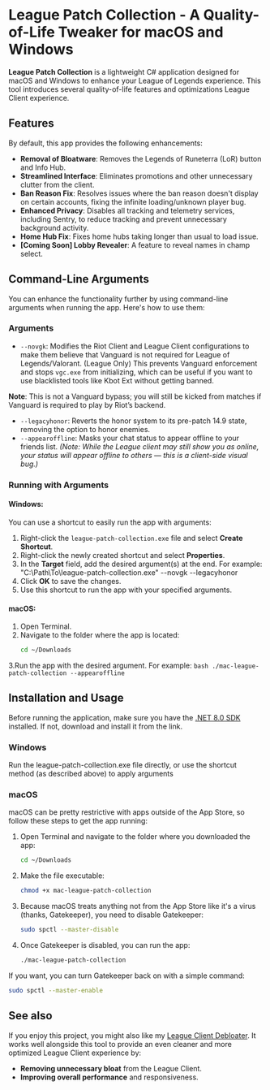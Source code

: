 # League Patch Collection - A Quality-of-Life Tweaker for macOS and Windows

**League Patch Collection** is a lightweight C# application designed for macOS and Windows to enhance your League of Legends experience. This tool introduces several quality-of-life features and optimizations League Client experience.

## Features

By default, this app provides the following enhancements:
- **Removal of Bloatware**: Removes the Legends of Runeterra (LoR) button and Info Hub.
- **Streamlined Interface**: Eliminates promotions and other unnecessary clutter from the client.
- **Ban Reason Fix**: Resolves issues where the ban reason doesn't display on certain accounts, fixing the infinite loading/unknown player bug.
- **Enhanced Privacy**: Disables all tracking and telemetry services, including Sentry, to reduce tracking and prevent unnecessary background activity.
- **Home Hub Fix**: Fixes home hubs taking longer than usual to load issue.
- **[Coming Soon] Lobby Revealer**: A feature to reveal names in champ select.

## Command-Line Arguments

You can enhance the functionality further by using command-line arguments when running the app. Here's how to use them:

### Arguments
- `--novgk`: Modifies the Riot Client and League Client configurations to make them believe that Vanguard is not required for League of Legends/Valorant. (League Only) This prevents Vanguard enforcement and stops `vgc.exe` from initializing, which can be useful if you want to use blacklisted tools like Kbot Ext without getting banned.

**Note**: This is not a Vanguard bypass; you will still be kicked from matches if Vanguard is required to play by Riot’s backend.
- `--legacyhonor`: Reverts the honor system to its pre-patch 14.9 state, removing the option to honor enemies.
- `--appearoffline`: Masks your chat status to appear offline to your friends list. *(Note: While the League client may still show you as online, your status will appear offline to others — this is a client-side visual bug.)*

### Running with Arguments

#### Windows:
You can use a shortcut to easily run the app with arguments:

1. Right-click the `league-patch-collection.exe` file and select **Create Shortcut**.
2. Right-click the newly created shortcut and select **Properties**.
3. In the **Target** field, add the desired argument(s) at the end. For example: "C:\Path\To\league-patch-collection.exe" --novgk --legacyhonor
4. Click **OK** to save the changes.
5. Use this shortcut to run the app with your specified arguments.

#### macOS:
1. Open Terminal.
2. Navigate to the folder where the app is located:
    ```bash
    cd ~/Downloads
    ```
3.Run the app with the desired argument. For example:
    ```bash
    ./mac-league-patch-collection --appearoffline
    ```

## Installation and Usage

Before running the application, make sure you have the [.NET 8.0 SDK](https://dotnet.microsoft.com/en-us/download) installed. If not, download and install it from the link.

### Windows
Run the league-patch-collection.exe file directly, or use the shortcut method (as described above) to apply arguments

### macOS
macOS can be pretty restrictive with apps outside of the App Store, so follow these steps to get the app running:

1. Open Terminal and navigate to the folder where you downloaded the app:
    ```bash
    cd ~/Downloads
    ```
2. Make the file executable:
    ```bash
    chmod +x mac-league-patch-collection
    ```
3. Because macOS treats anything not from the App Store like it's a virus (thanks, Gatekeeper), you need to disable Gatekeeper:
    ```bash
    sudo spctl --master-disable
    ```
4. Once Gatekeeper is disabled, you can run the app:
    ```bash
    ./mac-league-patch-collection
    ```

If you want, you can turn Gatekeeper back on with a simple command:
```bash
sudo spctl --master-enable
```
## See also

If you enjoy this project, you might also like my [League Client Debloater](https://github.com/Cat1Bot/LeagueClientDebloater). It works well alongside this tool to provide an even cleaner and more optimized League Client experience by:

- **Removing unnecessary bloat** from the League Client.
- **Improving overall performance** and responsiveness.

